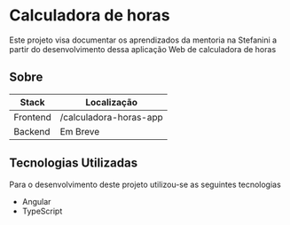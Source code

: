 # Calculadora de horas

Este projeto visa documentar os aprendizados da mentoria na Stefanini a partir do desenvolvimento dessa aplicação Web de calculadora de horas

## Sobre

| Stack | Localização |
| ----- | ----------- |
| Frontend | /calculadora-horas-app |
| Backend  | Em Breve |

## Tecnologias Utilizadas

Para o desenvolvimento deste projeto utilizou-se as seguintes tecnologias

- Angular
- TypeScript